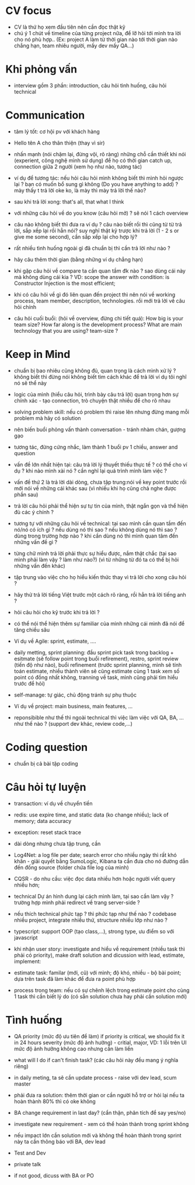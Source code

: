 
# CV focus
- CV là thứ họ xem đầu tiên nên cần đọc thật kỹ
- chú ý 1 chút về timeline của từng project nữa, để lỡ hỏi tới mình tra lời cho nó phù hợp.. (Ex: project A làm từ thời 
gian nào tới thời gian nào chẳng hạn, team nhiêu người, mấy dev mấy QA...)

# Khi phỏng vấn
- interview gồm 3 phần: introduction, câu hỏi tình huống, câu hỏi technical

# Communication
- tâm lý tốt: cơ hội pv với khách hàng
- Hello tên A cho thân thiện (thay vì sir)
- nhấn mạnh (nói chậm lại, đừng vội, rõ ràng) những chỗ cần thiết khi nói (experient, công nghệ mình sử dụng) để họ có thời gian catch up, connection giữa 2 người (xem họ như nào, tương tác)
- ví dụ để tương tác: nếu hỏi câu hỏi mình không biết thì mình hỏi ngược lại ? bạn có muốn bổ sung gì không (Do you have anything to add) ? mày thấy t trả lời oke ko, là mày thì mày trả lời thế nào?

- sau khi trả lời xong: that's all, that what I think 
- với những câu hỏi về do you know (câu hỏi mở) ? sẽ nói 1 cách overview
- câu nào không biết thì đưa ra ví dụ ? câu nào biết rồi thì cũng từ từ trả lời, sắp xếp lại rồi hẳn nói? suy nghĩ thật kỹ trược khi trả lời (1 - 2 s or give me some second), cần sắp xếp lại cho hợp lý?
- rất nhiều tình huống ngoài gì đã chuẩn bị thì cần trả lời như nào ?
- hãy câu thêm thời gian (bằng những ví dụ chẳng hạn)
- khi gặp câu hỏi về compare ta cần quan tầm đk nào ? sao dùng cái này mà không dùng cái kia ? VD: scope the answer with condition: is Constructor Injection is the most efficient;
- khi có câu hỏi về gì đó liên quan đến project thì nên nói về working process, team member, description, technologies. rồi mới trả lời về câu hỏi chính
- câu hỏi cuối buổi: (hỏi về overview, đừng chi tiết quá): How big is your team size? How far along is the development process? What are main technology that you are using? team-size ?

# Keep in Mind
- chuẩn bị bao nhiêu cũng không đủ, quan trọng là cách mình xử lý ? không biết thì đừng nói không biết tìm cách khác để trả lời ví dụ tôi nghĩ nó sẽ thể này
- logic của mình (hiểu câu hỏi, trình bày câu trả lời) quan trọng hơn sự chính xác - tạo connection, trò chuyện thật nhiều để cho rõ nhau
- solving problem skill: nếu có problem thì raise lên nhưng đừng mang mỗi problem mà hãy có solution 

- nên biến buổi phỏng vấn thành conversation - tránh nhàm chán, gượng gạo
- tương tác, đừng cứng nhắc, làm thành 1 buổi pv 1 chiều, answer and question

- vấn đề lớn nhất hiện tại: câu trả lời lý thuyết thiếu thực tế ? có thể cho ví dụ ? khi nào mình xài nó ? cần nghĩ lại quá trình mình làm việc ? 
- vấn đề thứ 2 là trả lời dài dòng, chưa tập trung:nói về key point trước rồi mới nói về những cái khác sau (vì nhiều khi họ cũng chả nghe được phần sau)
- trả lời câu hỏi phải thể hiện sự tự tin của mình, thật ngắn gọn và thể hiện đủ các ý chính ?
- tương tự với những câu hỏi về technical: tại sao mình cần quan tầm đến nó/nó có ích gì ? nếu dùng nó thì sao ? nếu không dùng nó thì sao ? dùng trong trường hợp nào ? khi cần dùng nó thì mình quan tâm đến những vấn đề gì ?
- từng chữ mình trả lời phải thực sự hiểu được, nắm thật chắc (tại sao mình phải làm vậy ? làm như nào?) (vì từ những từ đó ta có thể bị hỏi những vấn đến khác)

- tập trung vào việc cho họ hiểu kiến thức thay vì trả lời cho xong câu hỏi ?
- hãy thử trả lời tiếng Việt trước một cách rõ ràng, rồi hẳn trả lời tiếng anh ?
- hỏi câu hỏi cho kỹ trước khi trả lời ?

- có thể nói thể hiện thêm sự familiar của mình những cái mình đã nói để tăng chiều sâu
- Ví dụ về Agile: sprint, estimate, ....
- daily metting, sprint planning: đầu sprint pick task trong backlog + esitmate (sẽ follow point trong buổi refirement), restro, sprint review (tiến độ như nào), buổi refinement (trước sprint planning, mình sẽ tính toán estimate, nhiều thành viên sẽ cũng estimate cùng 1 task xem số point có đồng nhất không, tranning về task, mình cũng phải tìm hiểu trước để hỏi)
- self-manage: tự giác, chủ động tránh sự phụ thuộc
- Ví dụ về project: main business, main features, ...
- reponsibible như thế thì ngoài technical thì việc làm việc với QA, BA, ... như thế nào ? (support dev khác, review code,...)

# Coding question
- chuẩn bị cả bài tập coding

# Câu hỏi tự luyện
- transaction: ví dụ về chuyển tiền
- redis: use expire time, and static data (ko change nhiều); lack of memory; data accuracy
- exception: reset stack trace
- dài dòng nhưng chưa tập trung, cần 
- Log4Net: a log file per date; search error cho nhiều ngày thì rất khó khăn - giải quyết bằng SumoLogic, Kibana ta cần đưa cho nó đường dẫn đến đống source (folder chứa file log của mình)
- CQSR - do nhu cầu: việc đọc data nhiều hơn hoặc người viết query nhiều hơn; 
- technical Dự án hình dung lại cách mình làm, tại sao cần làm vậy ? trường hợp mình phải redirect về trang server-side ?
- nếu thích technical phức tạp ? thì phức tạp như thế nào ? codebase nhiều project, integrate nhiều thứ, structure nhiều lớp như nào ?
- typescript: support OOP (tạo class,...), strong type, ưu điểm so với javascript

- khi nhận user story: investigate and hiểu về requirement (nhiều task thì phải có priority), make draft solution and dicussion with lead, estimate, implement:
- estimate task: familar (mới, cũ) với mình; độ khó, nhiều - bộ bài point; dựa trên task đã làm khác để đưa ra point phù hợp
- process trong team: nếu có sự chênh lệch trong estimate point cho cùng 1 task thì cần biết lý do (có sẵn solution chưa hay phải cần solution mới)

# Tình huống
- QA 
priority (mức độ ưu tiên để làm) if priority is critical, we should fix it in 24 hours
severity (mức độ ảnh hưởng) - critial, major, 
VD: 1 lỗi trên UI mức độ ảnh hưởng không cao nhưng cần làm liền

- what will I do if can't finish task? (các câu hỏi này đều mang ý nghĩa riêng)
- in daily meting, ta sẽ cần update process - raise với dev lead, scum master
- phải đưa ra solution: thêm thời gian or cần người hỗ trợ or hỏi lại nếu ta hoàn thành 80% thì có oke không

- BA change requirement in last day? (cẩn thận, phân tích để say yes/no)
- investigate new requirement - xem có thể hoàn thành trong sprint không
- nếu impact lớn cần solution mới và không thể hoàn thành trong sprint này ta cần thông báo với BA, dev lead

- Test and Dev
- private talk
- if not good, dicuss with BA or PO

